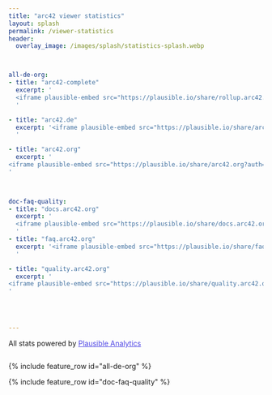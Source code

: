 ```yaml
---
title: "arc42 viewer statistics"
layout: splash
permalink: /viewer-statistics
header:
  overlay_image: /images/splash/statistics-splash.webp



all-de-org:
- title: "arc42-complete"
  excerpt: '
  <iframe plausible-embed src="https://plausible.io/share/rollup.arc42.com?auth=H_2ArEfjjP25OdRumQluH&embed=true&theme=light" scrolling="no" frameborder="0" loading="lazy" style="width: 1px; min-width: 100%; height: 1600px;"></iframe>
  '

- title: "arc42.de"
  excerpt: '<iframe plausible-embed src="https://plausible.io/share/arc42.de?auth=IYzUmMI8s2PYKgggJhO7q&embed=true&theme=light" height="600" frameborder="0" loading="lazy" style="width: 1px; min-width: 100%;" ></iframe>
  '

- title: "arc42.org"
  excerpt: '
<iframe plausible-embed src="https://plausible.io/share/arc42.org?auth=tNNpNN0VqPh9xbjkaEPrx&embed=true&theme=light" frameborder="0" loading="lazy" style="width: 1px; min-width: 100%; height: 600px;"></iframe>
'

  

doc-faq-quality:
- title: "docs.arc42.org"
  excerpt: '
  <iframe plausible-embed src="https://plausible.io/share/docs.arc42.org?auth=D_6pSvlKkq_hTlttpTOtz&embed=true&theme=light" heigth="600" frameborder="0" loading="lazy" style="width: 1px; min-width: 100%;"></iframe>
  '
- title: "faq.arc42.org"
  excerpt: '<iframe plausible-embed src="https://plausible.io/share/faq.arc42.org?auth=wc065ryr-3YNoYFluaqGh&embed=true&theme=light" scrolling="no" frameborder="0" loading="lazy" style="width: 1px; min-width: 100%; height: 1600px;"></iframe>
  '

- title: "quality.arc42.org"
  excerpt: '
<iframe plausible-embed src="https://plausible.io/share/quality.arc42.org?auth=cjoKlapPdw3czFugGy6jM&embed=true&theme=light" scrolling="no" frameborder="0" loading="lazy" style="width: 1px; min-width: 100%; height: 1600px;"></iframe>
'

  


---
```


<script async src="https://plausible.io/js/embed.host.js"></script>


<div style="font-size: 14px; padding-bottom: 14px;">All stats powered by <a target="_blank" style="color: #4F46E5; text-decoration: underline;" href="https://plausible.io">Plausible Analytics</a></div>


{% include feature_row id="all-de-org" %}

{% include feature_row id="doc-faq-quality" %}



